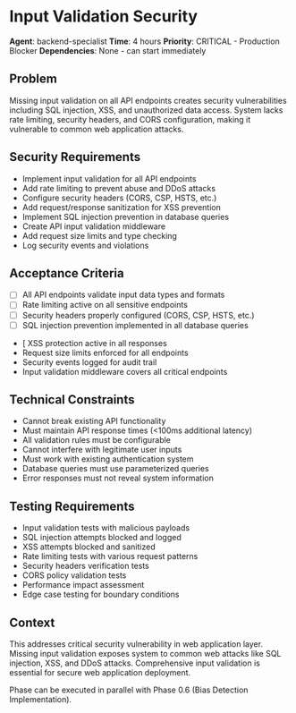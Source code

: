 # Input Validation Security

**Agent**: backend-specialist
**Time**: 4 hours
**Priority**: CRITICAL - Production Blocker
**Dependencies**: None - can start immediately

## Problem

Missing input validation on all API endpoints creates security vulnerabilities including SQL injection, XSS, and unauthorized data access. System lacks rate limiting, security headers, and CORS configuration, making it vulnerable to common web application attacks.

## Security Requirements

- Implement input validation for all API endpoints
- Add rate limiting to prevent abuse and DDoS attacks
- Configure security headers (CORS, CSP, HSTS, etc.)
- Add request/response sanitization for XSS prevention
- Implement SQL injection prevention in database queries
- Create API input validation middleware
- Add request size limits and type checking
- Log security events and violations

## Acceptance Criteria

- [ ] All API endpoints validate input data types and formats
- [ ] Rate limiting active on all sensitive endpoints
- [ ] Security headers properly configured (CORS, CSP, HSTS, etc.)
- [ ] SQL injection prevention implemented in all database queries
- [ XSS protection active in all responses
- Request size limits enforced for all endpoints
- Security events logged for audit trail
- Input validation middleware covers all critical endpoints

## Technical Constraints

- Cannot break existing API functionality
- Must maintain API response times (<100ms additional latency)
- All validation rules must be configurable
- Cannot interfere with legitimate user inputs
- Must work with existing authentication system
- Database queries must use parameterized queries
- Error responses must not reveal system information

## Testing Requirements

- Input validation tests with malicious payloads
- SQL injection attempts blocked and logged
- XSS attempts blocked and sanitized
- Rate limiting tests with various request patterns
- Security headers verification tests
- CORS policy validation tests
- Performance impact assessment
- Edge case testing for boundary conditions

## Context

This addresses critical security vulnerability in web application layer. Missing input validation exposes system to common web attacks like SQL injection, XSS, and DDoS attacks. Comprehensive input validation is essential for secure web application deployment.

Phase can be executed in parallel with Phase 0.6 (Bias Detection Implementation).